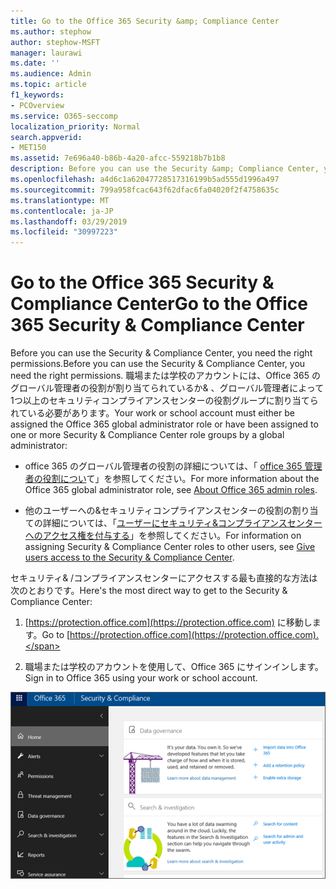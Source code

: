 ```yaml
---
title: Go to the Office 365 Security &amp; Compliance Center
ms.author: stephow
author: stephow-MSFT
manager: laurawi
ms.date: ''
ms.audience: Admin
ms.topic: article
f1_keywords:
- PCOverview
ms.service: O365-seccomp
localization_priority: Normal
search.appverid:
- MET150
ms.assetid: 7e696a40-b86b-4a20-afcc-559218b7b1b8
description: Before you can use the Security &amp; Compliance Center, you need the right permissions. 職場または学校のアカウントには、Office 365 のグローバル管理者の役割が割り当てられているか&amp; 、グローバル管理者によって1つまたは複数のセキュリティコンプライアンスセンターの役割グループに割り当てられている必要があります。
ms.openlocfilehash: a4d6c1a62047728517316199b5ad555d1996a497
ms.sourcegitcommit: 799a958fcac643f62dfac6fa04020f2f4758635c
ms.translationtype: MT
ms.contentlocale: ja-JP
ms.lasthandoff: 03/29/2019
ms.locfileid: "30997223"
---
```

# <a name="go-to-the-office-365-security-amp-compliance-center"></a><span data-ttu-id="5a7d6-104">Go to the Office 365 Security &amp; Compliance Center</span><span class="sxs-lookup"><span data-stu-id="5a7d6-104">Go to the Office 365 Security &amp; Compliance Center</span></span>

<span data-ttu-id="5a7d6-105">Before you can use the Security &amp; Compliance Center, you need the right permissions.</span><span class="sxs-lookup"><span data-stu-id="5a7d6-105">Before you can use the Security &amp; Compliance Center, you need the right permissions.</span></span> <span data-ttu-id="5a7d6-106">職場または学校のアカウントには、Office 365 のグローバル管理者の役割が割り当てられているか&amp; 、グローバル管理者によって1つ以上のセキュリティコンプライアンスセンターの役割グループに割り当てられている必要があります。</span><span class="sxs-lookup"><span data-stu-id="5a7d6-106">Your work or school account must either be assigned the Office 365 global administrator role or have been assigned to one or more Security &amp; Compliance Center role groups by a global administrator:</span></span>
  
- <span data-ttu-id="5a7d6-107">office 365 のグローバル管理者の役割の詳細については、「 [office 365 管理者の役割につい](https://support.office.com/article/da585eea-f576-4f55-a1e0-87090b6aaa9d)て」を参照してください。</span><span class="sxs-lookup"><span data-stu-id="5a7d6-107">For more information about the Office 365 global administrator role, see [About Office 365 admin roles](https://support.office.com/article/da585eea-f576-4f55-a1e0-87090b6aaa9d).</span></span> 
    
- <span data-ttu-id="5a7d6-108">他のユーザーへの&amp;セキュリティコンプライアンスセンターの役割の割り当ての詳細については、「[ユーザーにセキュリティ&amp;コンプライアンスセンターへのアクセス権を付与する](grant-access-to-the-security-and-compliance-center.md)」を参照してください。</span><span class="sxs-lookup"><span data-stu-id="5a7d6-108">For information on assigning Security &amp; Compliance Center roles to other users, see [Give users access to the Security &amp; Compliance Center](grant-access-to-the-security-and-compliance-center.md).</span></span>
    
<span data-ttu-id="5a7d6-109">セキュリティ&amp; /コンプライアンスセンターにアクセスする最も直接的な方法は次のとおりです。</span><span class="sxs-lookup"><span data-stu-id="5a7d6-109">Here's the most direct way to get to the Security &amp; Compliance Center:</span></span>
  
1. <span data-ttu-id="5a7d6-110">[https://protection.office.com](https://protection.office.com) に移動します。</span><span class="sxs-lookup"><span data-stu-id="5a7d6-110">Go to [https://protection.office.com](https://protection.office.com).</span></span>
    
2. <span data-ttu-id="5a7d6-111">職場または学校のアカウントを使用して、Office 365 にサインインします。</span><span class="sxs-lookup"><span data-stu-id="5a7d6-111">Sign in to Office 365 using your work or school account.</span></span>
    
![Office 365 セキュリティ&amp;コンプライアンスセンターのホームページ](media/f1d35324-ac44-4f59-96a7-b11767b43201.png)
  


